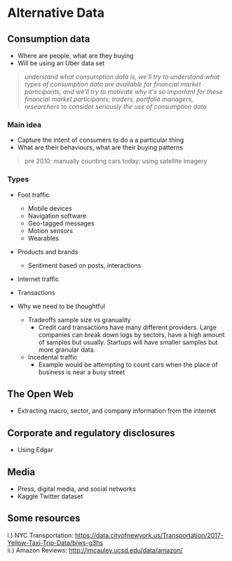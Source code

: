 # Alternative Data

## Consumption data
  * Where are people, what are they buying
  * Will be using an Uber data set 

> _understand what consumption data is, we'll try to understand what types of consumption data are available for financial market participants, and we'll try to motivate why it's so important for these financial market participants; traders, portfolio managers, researchers to consider seriously the use of consumption data_

### Main idea
  * Capture the intent of consumers to do a a particular thing
  * What are their behaviours, what are their buying patterns

>pre 2010: manually counting cars
>today: using satellite imagery


### Types
* Foot traffic
  * Mobile devices
  * Navigation software
  * Geo-tagged messages 
  * Motion sensors
  * Wearables
  
* Products and brands
  * Sentiment based on posts, interactions
  
* Internet traffic

* Transactions

* Why we need to be thoughtful
  * Tradeoffs sample size vs granuality
    * Credit card transactions have many different providers. Large companies can break down logs by sectors, have a high amount of samples but usually. Startups will have smaller samples but more granular data.
  * Incedental traffic
    * Example would be attempting to count cars when the place of business is near a busy street

  
## The Open Web
  * Extracting macro, sector, and company information from the internet

## Corporate and regulatory disclosures
  * Using Edgar
  
## Media
  * Press, digital media, and social networks
  * Kaggle Twitter dataset
  

## Some resources
i.) NYC Transportation: https://data.cityofnewyork.us/Transportation/2017-Yellow-Taxi-Trip-Data/biws-g3hs  
ii.) Amazon Reviews: http://jmcauley.ucsd.edu/data/amazon/
